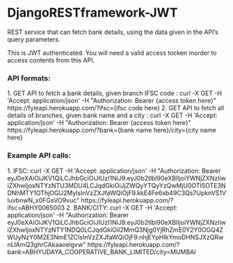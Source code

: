 # DjangoRESTframework-JWT



REST service that can fetch bank details, using the data given in the API’s query parameters.

This is JWT authenticated. You will need a valid access tocken inorder to access contents from this API.



<h3>API formats:</h3>
1. GET API to fetch a bank details, given branch IFSC code :  	curl -X GET -H 'Accept: application/json' -H "Authorization: Bearer {access token here}" https://fyleapi.herokuapp.com/?ifsc={ifsc code here}
2. GET API to fetch all details of branches, given bank name and a city :    curl -X GET -H 'Accept: application/json' -H "Authorization: Bearer {access token here}"  https://fyleapi.herokuapp.com/?bank={bank name here}/city={city name here}



<h3>Example API calls:</h3>
1. IFSC:	curl -X GET -H 'Accept: application/json' -H "Authorization: Bearer eyJ0eXAiOiJKV1QiLCJhbGciOiJIUzI1NiJ9.eyJ0b2tlbl90eXBlIjoiYWNjZXNzIiwiZXhwIjoxNTYzNTU3MDU4LCJqdGkiOiJjZWQyYTQyYzQwMjU0OTI5OTE3NDNhMTY1OThjOGU2MyIsInVzZXJfaWQiOjF9.kkE4Fe6xb49C3Qs7UpknVS1VluvbnwN_x0FGsVO9vuc" https://fyleapi.herokuapp.com/?ifsc=ABHY0065003
2. BANK/CITY: curl -X GET -H 'Accept: application/json' -H "Authorization: Bearer eyJ0eXAiOiJKV1QiLCJhbGciOiJIUzI1NiJ9.eyJ0b2tlbl90eXBlIjoiYWNjZXNzIiwiZXhwIjoxNTYzNTY1NDQ0LCJqdGkiOiI2MmQ3Njg0YjRhZmE0Y2Y0OGQ4ZWUyNzY0M2E3NmE1ZCIsInVzZXJfaWQiOjF9.nhjEYpHIkYmoDHNSJXzQRwnLlAmQ3ghrCAkaaoelgvw" https://fyleapi.herokuapp.com/?bank=ABHYUDAYA_COOPERATIVE_BANK_LIMITED/city=MUMBAI





